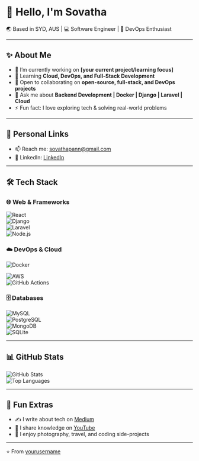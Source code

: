 # 👋 Hello, I'm Sovatha  

🌏 Based in SYD, AUS | 💻 Software Engineer | 🚀 DevOps Enthusiast  

---

## ✨ About Me  
- 🔭 I’m currently working on **[your current project/learning focus]**  
- 🌱 Learning **Cloud, DevOps, and Full-Stack Development**  
- 🤝 Open to collaborating on **open-source, full-stack, and DevOps projects**  
- 💬 Ask me about **Backend Development | Docker | Django | Laravel | Cloud**  
- ⚡ Fun fact: I love exploring tech & solving real-world problems  

---

## 🔗 Personal Links  
<!-- - 🌐 Website: [your-website.com](https://your-website.com)  -->
<!-- - 📝 Blog: [your blog link]  -->
- 📫 Reach me: sovathapann@gmail.com  
- 💼 LinkedIn: [LinkedIn](https://www.linkedin.com/in/sovatha-pann-a96834100/)  

---

## 🛠 Tech Stack  

### 🌐 Web & Frameworks  
![React](https://img.shields.io/badge/-React-61DAFB?logo=react&logoColor=white&style=for-the-badge)  
![Django](https://img.shields.io/badge/-Django-092E20?logo=django&logoColor=white&style=for-the-badge)  
![Laravel](https://img.shields.io/badge/-Laravel-FF2D20?logo=laravel&logoColor=white&style=for-the-badge)  
![Node.js](https://img.shields.io/badge/-Node.js-339933?logo=node.js&logoColor=white&style=for-the-badge)  

### ☁️ DevOps & Cloud  
![Docker](https://img.shields.io/badge/-Docker-2496ED?logo=docker&logoColor=white&style=for-the-badge)  
<!-- ![Kubernetes](https://img.shields.io/badge/-Kubernetes-326CE5?logo=kubernetes&logoColor=white&style=for-the-badge)  -->
![AWS](https://img.shields.io/badge/-AWS-232F3E?logo=amazon-aws&logoColor=white&style=for-the-badge)  
![GitHub Actions](https://img.shields.io/badge/-GitHub_Actions-2088FF?logo=github-actions&logoColor=white&style=for-the-badge)  

### 🗄 Databases  
![MySQL](https://img.shields.io/badge/-MySQL-4479A1?logo=mysql&logoColor=white&style=for-the-badge)  
![PostgreSQL](https://img.shields.io/badge/-PostgreSQL-336791?logo=postgresql&logoColor=white&style=for-the-badge)  
![MongoDB](https://img.shields.io/badge/-MongoDB-47A248?logo=mongodb&logoColor=white&style=for-the-badge)  
![SQLite](https://img.shields.io/badge/-SQLite-003B57?logo=sqlite&logoColor=white&style=for-the-badge)  

---

## 📊 GitHub Stats  
![GitHub Stats](https://github-readme-stats.vercel.app/api?username=yourusername&show_icons=true&theme=radical)  
![Top Languages](https://github-readme-stats.vercel.app/api/top-langs/?username=yourusername&layout=compact&theme=radical)  

---

## 🚀 Fun Extras  
- ✍️ I write about tech on [Medium](https://medium.com/@yourhandle)  
- 🎥 I share knowledge on [YouTube](https://youtube.com/@yourchannel)  
- 📸 I enjoy photography, travel, and coding side-projects  

---
⭐️ From [yourusername](https://github.com/yourusername)
